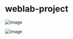 # weblab-project
![image](https://user-images.githubusercontent.com/18378766/148552803-91db141a-f797-4985-86c5-b61e6c1dd66c.png)


![image](https://user-images.githubusercontent.com/18378766/148552617-a22b427c-9032-4ae7-b318-508ceb35a1d3.png)
